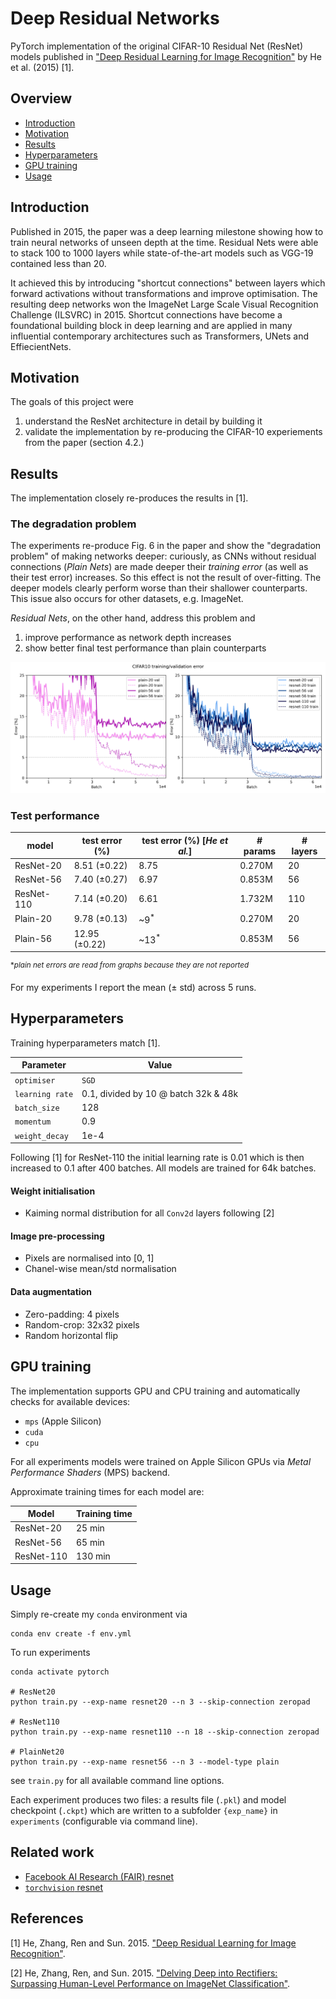 # Deep Residual Networks

PyTorch implementation of the original CIFAR-10 Residual Net (ResNet) models published in
["Deep Residual Learning for Image Recognition"](https://arxiv.org/pdf/1512.03385) by He et al. (2015) [1].

## Overview

* [Introduction](https://github.com/nabla0001/resnet/tree/main?tab=readme-ov-file#introduction)
* [Motivation](https://github.com/nabla0001/resnet/tree/main?tab=readme-ov-file#motivation)
* [Results](https://github.com/nabla0001/resnet/tree/main?tab=readme-ov-file#results)
* [Hyperparameters](https://github.com/nabla0001/resnet/tree/main?tab=readme-ov-file#hyperparameters)
* [GPU training](https://github.com/nabla0001/resnet/tree/main?tab=readme-ov-file#gpu-training)
* [Usage](https://github.com/nabla0001/resnet/tree/main?tab=readme-ov-file#usage)

## Introduction

Published in 2015, the paper was a deep learning milestone 
showing how to train neural networks of unseen depth at the time. 
Residual Nets were able to stack 100 to 1000 layers while state-of-the-art models such as VGG-19 contained less than 20.

It achieved this by introducing "shortcut connections" between layers which forward
activations without transformations and improve optimisation. The resulting deep networks won the ImageNet Large Scale
Visual Recognition Challenge (ILSVRC) in 2015. Shortcut connections have become a foundational building block in deep learning
and are applied in many influential contemporary architectures such as
Transformers, UNets and EffiecientNets.

## Motivation

The goals of this project were

1. understand the ResNet architecture in detail by building it
2. validate the implementation by re-producing the CIFAR-10 experiements from the paper (section 4.2.)


## Results

The implementation closely re-produces the results in [1].

### The degradation problem

The experiments re-produce Fig. 6 in the paper and show the "degradation problem" of making  networks deeper: 
curiously, as CNNs without residual connections (*Plain Nets*) are made deeper their *training error* (as well as their test error)
increases. So this effect is not the result of over-fitting. The deeper models clearly perform worse than their shallower 
counterparts. This issue also occurs for other datasets, e.g. ImageNet.

*Residual Nets*, on the other hand, address this problem and 
1. improve performance as network depth increases
2. show better final test performance than plain counterparts

![Fig. 6](/plots/training-curves.png)

### Test performance

| model      | test error (%) | test error (%) [*He et al.*] | # params | # layers |
|------------|----------------|------------------------------|----------|----------|
| ResNet-20  | 8.51  (±0.22)  | 8.75                         | 0.270M   | 20       |
| ResNet-56  | 7.40  (±0.27)  | 6.97                         | 0.853M   | 56       |
| ResNet-110 | 7.14  (±0.20)  | 6.61                         | 1.732M   | 110      | 
| Plain-20   | 9.78  (±0.13)  | ~9<sup>*</sup>               | 0.270M   | 20       | 
| Plain-56   | 12.95 (±0.22)  | ~13<sup>*</sup>              | 0.853M   | 56       | 

 <sup>**plain net errors are read from graphs because they are not reported*</sup>

For my experiments I report the mean (± std) across 5 runs.

## Hyperparameters

Training hyperparameters match [1].

| Parameter       | Value                                |
|-----------------|--------------------------------------|
| `optimiser`     | `SGD`                                | 
| `learning rate` | 0.1, divided by 10 @ batch 32k & 48k | 
| `batch_size`    | 128                                  | 
| `momentum`      | 0.9                                  | 
| `weight_decay`  | 1e-4                                 |

Following [1] for ResNet-110 the initial learning rate is 0.01 which is then increased
to 0.1 after 400 batches. All models are trained for 64k batches.

#### Weight initialisation

* Kaiming normal distribution for all `Conv2d` layers following [2]

#### Image pre-processing

* Pixels are normalised into [0, 1]
* Chanel-wise mean/std normalisation

#### Data augmentation

* Zero-padding: 4 pixels
* Random-crop: 32x32 pixels
* Random horizontal flip

## GPU training

The implementation supports GPU and CPU training and automatically
checks for available devices:

* `mps` (Apple Silicon)
* `cuda`
* `cpu`


For all experiments models were trained on Apple Silicon GPUs via _Metal Performance Shaders_ (MPS) backend.

Approximate training times for each model are:

| Model      | Training time |
|------------|---------------|
| ResNet-20  | 25 min        | 
| ResNet-56  | 65 min        | 
| ResNet-110 | 130 min       | 

## Usage

Simply re-create my `conda` environment via

```shell
conda env create -f env.yml
```

To run experiments


```shell
conda activate pytorch

# ResNet20
python train.py --exp-name resnet20 --n 3 --skip-connection zeropad

# ResNet110
python train.py --exp-name resnet110 --n 18 --skip-connection zeropad

# PlainNet20
python train.py --exp-name resnet56 --n 3 --model-type plain
```
see `train.py` for all available command line options.

Each experiment produces two files: a results file (`.pkl`) and model checkpoint (`.ckpt`) which are written to
a subfolder `{exp_name}` in `experiments` (configurable via command line).

## Related work

* [Facebook AI Research (FAIR) resnet](https://github.com/facebookarchive/fb.resnet.torch/blob/master/models/resnet.lua)
* [`torchvision` resnet](https://github.com/pytorch/vision/blob/main/torchvision/models/resnet.py)

## References

[1] He, Zhang, Ren and Sun. 2015. ["Deep Residual Learning for Image Recognition"](https://arxiv.org/pdf/1512.03385).

[2] He, Zhang, Ren, and Sun. 2015. ["Delving Deep into Rectifiers: Surpassing Human-Level Performance on ImageNet Classification"](https://arxiv.org/pdf/1502.01852).